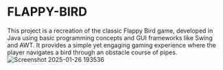 # FLAPPY-BIRD
This project is a recreation of the classic Flappy Bird game, developed in Java using basic programming concepts and GUI frameworks like Swing and AWT. It provides a simple yet engaging gaming experience where the player navigates a bird through an obstacle course of pipes.
![Screenshot 2025-01-26 193536](https://github.com/user-attachments/assets/f4039262-6f62-4dec-ad05-2da80d82f52c)

